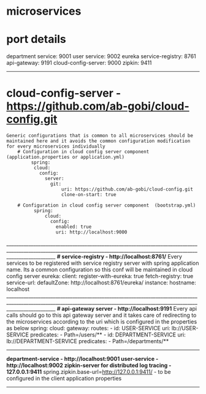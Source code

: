 # microservices
# port details
   department service: 9001
   user service: 9002
   eureka service-registry: 8761
   api-gateway: 9191
   cloud-config-server: 9000
   zipkin: 9411
  
  ________________________________________________________________________________________________________________________________________________________________________________
 # cloud-config-server - https://github.com/ab-gobi/cloud-config.git
    Generic configurations that is common to all microservices should be maintained here and it avoids the common configuration modification for every microservices individually
        # Configuration in cloud config server component  (application.properties or application.yml)   
             spring:
              cloud:
                config:
                  server:
                    git:
                        uri: https://github.com/ab-gobi/cloud-config.git
                        clone-on-start: true
                        
        # Configuration in cloud config server component  (bootstrap.yml)
              spring:
                  cloud:
                    config:
                      enabled: true
                      uri: http://localhost:9000
                      
  ________________________________________________________________________________________________________________________________________________________________________________ **# service-registry - http://localhost:8761/**
  Every services to be registered with service registry server with spring application name. Its a common configuration so this conf will be maintained in cloud config             server
  eureka:
    client:
      register-with-eureka: true
      fetch-registry: true
    service-url:
      defaultZone: http://localhost:8761/eureka/
    instance:
      hostname: localhost
________________________________________________________________________________________________________________________________________________________________________________ **# api-gateway server - http://localhost:9191**
  Every api calls should go to this api gateway server and it takes care of redirecting to the microservices according to the uri which is configured in the properties as below
  spring:
    cloud:
      gateway:
        routes:
        - id: USER-SERVICE
          uri: lb://USER-SERVICE
          predicates:
            - Path=/users/**
        - id: DEPARTMENT-SERVICE
          uri: lb://DEPARTMENT-SERVICE
          predicates:
            - Path=/departments/**
________________________________________________________________________________________________________________________________________________________________________________ 
**department-service - http://localhost:9001
user-service - http://localhost:9002
zipkin-server for distributed log tracing - 127.0.0.1:9411**
  spring.zipkin.base-url=http://127.0.0.1:9411/ - to be configured in the client application properties
________________________________________________________________________________________________________________________________________________________________________________ 
